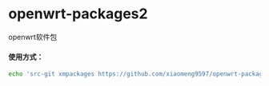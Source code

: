 # openwrt-packages2
openwrt软件包

#### 使用方式：

```bash
echo 'src-git xmpackages https://github.com/xiaomeng9597/openwrt-packages2.git;main' >> feeds.conf.default
```
